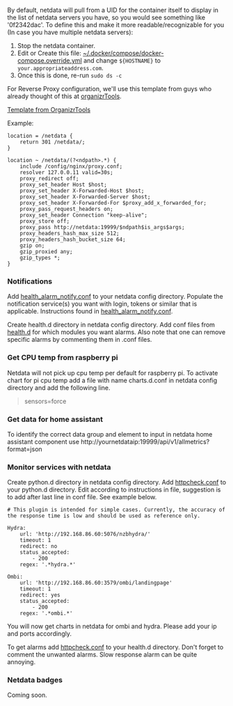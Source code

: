 By default, netdata will pull from a UID for the container itself to display in the list of netdata servers you have, so you would see something like '0f2342dac'. To define this and make it more readable/recognizable for you (In case you have multiple netdata servers):
1. Stop the netdata container.
2. Edit or Create this file: [~/.docker/compose/docker-compose.override.yml](https://gist.github.com/nemchik/ec4615bad7b9b53ef35c2fafcd07327b) and change `${HOSTNAME}` to `your.appropriateaddress.com`.
3. Once this is done, re-run `sudo ds -c`

For Reverse Proxy configuration, we'll use this template from guys who already thought of this at [organizrTools](https://github.com/organizrTools). 

[Template from OrganizrTools](https://github.com/organizrTools/Config-Collections-for-Nginx/blob/master/Apps/netdata.conf)

Example:
```
location = /netdata {
	return 301 /netdata/;
}

location ~ /netdata/(?<ndpath>.*) {
	include /config/nginx/proxy.conf;
	resolver 127.0.0.11 valid=30s;
	proxy_redirect off;
	proxy_set_header Host $host;
	proxy_set_header X-Forwarded-Host $host;
	proxy_set_header X-Forwarded-Server $host;
	proxy_set_header X-Forwarded-For $proxy_add_x_forwarded_for;
	proxy_pass_request_headers on;
	proxy_set_header Connection "keep-alive";
	proxy_store off;
	proxy_pass http://netdata:19999/$ndpath$is_args$args;
	proxy_headers_hash_max_size 512;
	proxy_headers_hash_bucket_size 64;
	gzip on;
	gzip_proxied any;
	gzip_types *;
}
```

### Notifications
Add [health_alarm_notify.conf](https://github.com/netdata/netdata/blob/master/conf.d/health_alarm_notify.conf) to your netdata config directory. Populate the notification service(s) you want with login, tokens or similar that is applicable. Instructions found in [health_alarm_notify.conf](https://github.com/netdata/netdata/blob/master/conf.d/health_alarm_notify.conf).

Create health.d directory in netdata config directory. Add conf files from [health.d](https://github.com/netdata/netdata/tree/master/conf.d/health.d) for which modules you want alarms. Also note that one can remove specific alarms by commenting them in .conf files.

### Get CPU temp from raspberry pi
Netdata will not pick up cpu temp per default for raspberry pi. To activate chart for pi cpu temp add a file with name charts.d.conf in netdata config directory and add the following line.
>  sensors=force

### Get data for home assistant
To identify the correct data group and element to input in netdata home assistant component use http://yournetdataip:19999/api/v1/allmetrics?format=json

### Monitor services with netdata
Create python.d directory in netdata config directory. Add [httpcheck.conf](https://github.com/netdata/netdata/blob/39385d786d0f2fd1b1aa05b571150f988d895f93/conf.d/python.d/httpcheck.conf) to your python.d directory. Edit according to instructions in file, suggestion is to add after last line in conf file. See example below.
```
# This plugin is intended for simple cases. Currently, the accuracy of the response time is low and should be used as reference only.

Hydra:
    url: 'http://192.168.86.60:5076/nzbhydra/'
    timeout: 1
    redirect: no
    status_accepted:
        - 200
    regex: '.*hydra.*'

Ombi:
    url: 'http://192.168.86.60:3579/ombi/landingpage'
    timeout: 1
    redirect: yes
    status_accepted:
        - 200
    regex: '.*ombi.*'
```
You will now get charts in netdata for ombi and hydra. Please add your ip and ports accordingly.

To get alarms add [httpcheck.conf](https://github.com/netdata/netdata/blob/master/conf.d/health.d/httpcheck.conf) to your health.d directory. Don't forget to comment the unwanted alarms. Slow response alarm can be quite annoying.

### Netdata badges
Coming soon.

